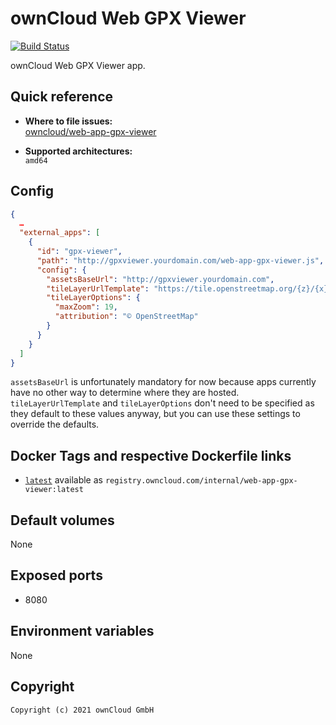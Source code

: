 # ownCloud Web GPX Viewer

[![Build Status](https://drone.owncloud.com/api/badges/owncloud/web-app-gpx-viewer/status.svg)](https://drone.owncloud.com/owncloud/web-app-gpx-viewer)

ownCloud Web GPX Viewer app.

## Quick reference

- **Where to file issues:**\
  [owncloud/web-app-gpx-viewer](https://github.com/owncloud/web-app-gpx-viewer/issues)

- **Supported architectures:**\
  `amd64`

## Config

```json
{
  …
  "external_apps": [
    {
      "id": "gpx-viewer",
      "path": "http://gpxviewer.yourdomain.com/web-app-gpx-viewer.js",
      "config": {
        "assetsBaseUrl": "http://gpxviewer.yourdomain.com",
        "tileLayerUrlTemplate": "https://tile.openstreetmap.org/{z}/{x}/{y}.png",
        "tileLayerOptions": {
          "maxZoom": 19,
          "attribution": "© OpenStreetMap"
        }
      }
    }
  ]
}
```

`assetsBaseUrl` is unfortunately mandatory for now because apps currently have no other way to determine where they are hosted.
`tileLayerUrlTemplate` and `tileLayerOptions` don't need to be specified as they default to these values anyway, but you can use these settings to override the defaults.

## Docker Tags and respective Dockerfile links

- [`latest`](https://github.com/owncloud/web-app-gpx-viewer/blob/master/docker/Dockerfile) available as `registry.owncloud.com/internal/web-app-gpx-viewer:latest`

## Default volumes

None

## Exposed ports

- 8080

## Environment variables

None

## Copyright

```Text
Copyright (c) 2021 ownCloud GmbH
```
